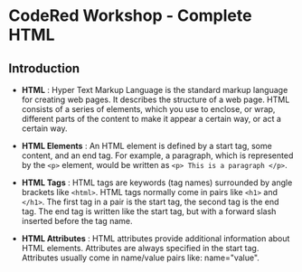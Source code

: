 # CodeRed Workshop - Complete HTML

## Introduction

- **HTML** : Hyper Text Markup Language is the standard markup language for creating web pages. It describes the structure of a web page. HTML consists of a series of elements, which you use to enclose, or wrap, different parts of the content to make it appear a certain way, or act a certain way.

- **HTML Elements** : An HTML element is defined by a start tag, some content, and an end tag. For example, a paragraph, which is represented by the `<p>` element, would be written as `<p> This is a paragraph </p>`.

- **HTML Tags** : HTML tags are keywords (tag names) surrounded by angle brackets like `<html>`. HTML tags normally come in pairs like `<h1>` and `</h1>`. The first tag in a pair is the start tag, the second tag is the end tag. The end tag is written like the start tag, but with a forward slash inserted before the tag name.

- **HTML Attributes** : HTML attributes provide additional information about HTML elements. Attributes are always specified in the start tag. Attributes usually come in name/value pairs like: name="value".


